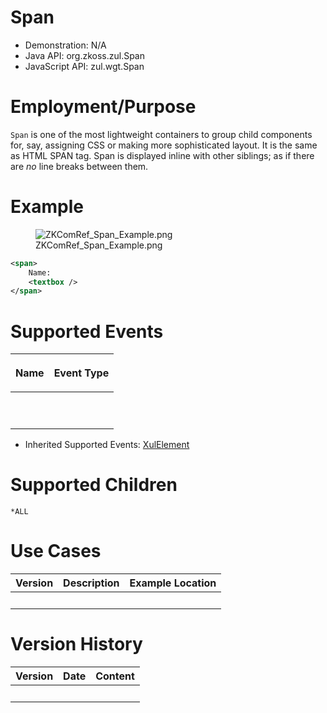 # Span

- Demonstration: N/A
- Java API: <javadoc>org.zkoss.zul.Span</javadoc>
- JavaScript API: <javadoc directory="jsdoc">zul.wgt.Span</javadoc>

# Employment/Purpose

`Span` is one of the most lightweight containers to group child
components for, say, assigning CSS or making more sophisticated layout.
It is the same as HTML SPAN tag. Span is displayed inline with other
siblings; as if there are *no* line breaks between them.

# Example

<figure>
<img src="ZKComRef_Span_Example.png"
title="ZKComRef_Span_Example.png" />
<figcaption>ZKComRef_Span_Example.png</figcaption>
</figure>

``` xml
<span>
    Name:
    <textbox />
</span>
```

# Supported Events

<table>
<thead>
<tr class="header">
<th><center>
<p>Name</p>
</center></th>
<th><center>
<p>Event Type</p>
</center></th>
</tr>
</thead>
<tbody>
<tr class="odd">
<td><p> </p></td>
<td><p> </p></td>
</tr>
</tbody>
</table>

- Inherited Supported Events: [
  XulElement](ZK_Component_Reference/Base_Components/XulElement#Supported_Events)

# Supported Children

`*ALL`

# Use Cases

| Version | Description | Example Location |
|---------|-------------|------------------|
|         |             |                  |

# Version History

| Version | Date | Content |
|---------|------|---------|
|         |      |         |
